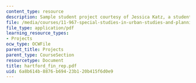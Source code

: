 ```yaml
---
content_type: resource
description: Sample student project courtesy of Jessica Katz, a student in the course.
file: /media/courses/11-967-special-studies-in-urban-studies-and-planning-economic-development-planning-skills-january-iap-2007/6a8b614b8876b69423b120b415f6d0e9_hartford_fin_rep.pdf
file_type: application/pdf
learning_resource_types:
- Projects
ocw_type: OCWFile
parent_title: Projects
parent_type: CourseSection
resourcetype: Document
title: hartford_fin_rep.pdf
uid: 6a8b614b-8876-b694-23b1-20b415f6d0e9
---
```

